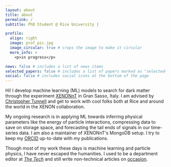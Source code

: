 ```yaml
---
layout: about
title: about
permalink: /
subtitle: PhD Student @ Rice University | 

profile:
  align: right
  image: prof_pic.jpg
  image_circular: true # crops the image to make it circular
  more_info: >
    <p>in progress</p>

news: false # includes a list of news items
selected_papers: false # includes a list of papers marked as "selected={true}"
social: false # includes social icons at the bottom of the page
---
```


Hi! I develop machine learning (ML) models to search for dark matter through the experiment [XENONnT](https://xenonexperiment.org/) in Gran Sasso, Italy. I am advised by [Christopher Tunnell](https://profiles.rice.edu/faculty/christopher-tunnell) and get to work with cool folks both at Rice and around the world in the XENON collaboration.

My ongoing research is in applying ML towards inferring physical parameters like the energy of particle interactions, compressing data to save on storage space, and forecasting the tail ends of signals in our time-series data. I am also a maintainer of XENONnT's MongoDB setup. I try to keep my [ORCID](https://orcid.org/my-orcid?orcid=0000-0001-6655-3685) up-to-date with my publications. 

Though most of my work these days is machine learning and particle physics, I have never escaped the humanities. I used to be a department editor at [*The Tech*](https://thetech.com/authors/ivy-li) and still write non-technical articles on [occasion](https://www.ricethresher.org/staff/ivy-li). 
